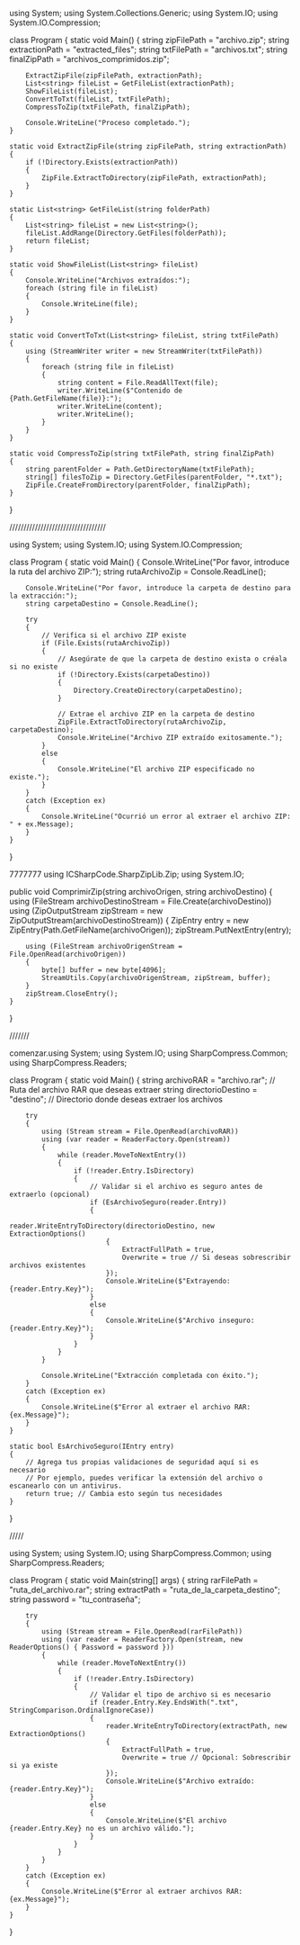 using System;
using System.Collections.Generic;
using System.IO;
using System.IO.Compression;

class Program
{
    static void Main()
    {
        string zipFilePath = "archivo.zip";
        string extractionPath = "extracted_files";
        string txtFilePath = "archivos.txt";
        string finalZipPath = "archivos_comprimidos.zip";

        ExtractZipFile(zipFilePath, extractionPath);
        List<string> fileList = GetFileList(extractionPath);
        ShowFileList(fileList);
        ConvertToTxt(fileList, txtFilePath);
        CompressToZip(txtFilePath, finalZipPath);

        Console.WriteLine("Proceso completado.");
    }

    static void ExtractZipFile(string zipFilePath, string extractionPath)
    {
        if (!Directory.Exists(extractionPath))
        {
            ZipFile.ExtractToDirectory(zipFilePath, extractionPath);
        }
    }

    static List<string> GetFileList(string folderPath)
    {
        List<string> fileList = new List<string>();
        fileList.AddRange(Directory.GetFiles(folderPath));
        return fileList;
    }

    static void ShowFileList(List<string> fileList)
    {
        Console.WriteLine("Archivos extraídos:");
        foreach (string file in fileList)
        {
            Console.WriteLine(file);
        }
    }

    static void ConvertToTxt(List<string> fileList, string txtFilePath)
    {
        using (StreamWriter writer = new StreamWriter(txtFilePath))
        {
            foreach (string file in fileList)
            {
                string content = File.ReadAllText(file);
                writer.WriteLine($"Contenido de {Path.GetFileName(file)}:");
                writer.WriteLine(content);
                writer.WriteLine();
            }
        }
    }

    static void CompressToZip(string txtFilePath, string finalZipPath)
    {
        string parentFolder = Path.GetDirectoryName(txtFilePath);
        string[] filesToZip = Directory.GetFiles(parentFolder, "*.txt");
        ZipFile.CreateFromDirectory(parentFolder, finalZipPath);
    }
}


//////////////////////////////////

using System;
using System.IO;
using System.IO.Compression;

class Program
{
    static void Main()
    {
        Console.WriteLine("Por favor, introduce la ruta del archivo ZIP:");
        string rutaArchivoZip = Console.ReadLine();

        Console.WriteLine("Por favor, introduce la carpeta de destino para la extracción:");
        string carpetaDestino = Console.ReadLine();

        try
        {
            // Verifica si el archivo ZIP existe
            if (File.Exists(rutaArchivoZip))
            {
                // Asegúrate de que la carpeta de destino exista o créala si no existe
                if (!Directory.Exists(carpetaDestino))
                {
                    Directory.CreateDirectory(carpetaDestino);
                }

                // Extrae el archivo ZIP en la carpeta de destino
                ZipFile.ExtractToDirectory(rutaArchivoZip, carpetaDestino);
                Console.WriteLine("Archivo ZIP extraído exitosamente.");
            }
            else
            {
                Console.WriteLine("El archivo ZIP especificado no existe.");
            }
        }
        catch (Exception ex)
        {
            Console.WriteLine("Ocurrió un error al extraer el archivo ZIP: " + ex.Message);
        }
    }
}


7777777
using ICSharpCode.SharpZipLib.Zip;
using System.IO;

public void ComprimirZip(string archivoOrigen, string archivoDestino)
{
    using (FileStream archivoDestinoStream = File.Create(archivoDestino))
    using (ZipOutputStream zipStream = new ZipOutputStream(archivoDestinoStream))
    {
        ZipEntry entry = new ZipEntry(Path.GetFileName(archivoOrigen));
        zipStream.PutNextEntry(entry);

        using (FileStream archivoOrigenStream = File.OpenRead(archivoOrigen))
        {
            byte[] buffer = new byte[4096];
            StreamUtils.Copy(archivoOrigenStream, zipStream, buffer);
        }
        zipStream.CloseEntry();
    }
}

\///////

comenzar.using System;
using System.IO;
using SharpCompress.Common;
using SharpCompress.Readers;

class Program
{
    static void Main()
    {
        string archivoRAR = "archivo.rar"; // Ruta del archivo RAR que deseas extraer
        string directorioDestino = "destino"; // Directorio donde deseas extraer los archivos

        try
        {
            using (Stream stream = File.OpenRead(archivoRAR))
            using (var reader = ReaderFactory.Open(stream))
            {
                while (reader.MoveToNextEntry())
                {
                    if (!reader.Entry.IsDirectory)
                    {
                        // Validar si el archivo es seguro antes de extraerlo (opcional)
                        if (EsArchivoSeguro(reader.Entry))
                        {
                            reader.WriteEntryToDirectory(directorioDestino, new ExtractionOptions()
                            {
                                ExtractFullPath = true,
                                Overwrite = true // Si deseas sobrescribir archivos existentes
                            });
                            Console.WriteLine($"Extrayendo: {reader.Entry.Key}");
                        }
                        else
                        {
                            Console.WriteLine($"Archivo inseguro: {reader.Entry.Key}");
                        }
                    }
                }
            }

            Console.WriteLine("Extracción completada con éxito.");
        }
        catch (Exception ex)
        {
            Console.WriteLine($"Error al extraer el archivo RAR: {ex.Message}");
        }
    }

    static bool EsArchivoSeguro(IEntry entry)
    {
        // Agrega tus propias validaciones de seguridad aquí si es necesario
        // Por ejemplo, puedes verificar la extensión del archivo o escanearlo con un antivirus.
        return true; // Cambia esto según tus necesidades
    }
}

\/////

using System;
using System.IO;
using SharpCompress.Common;
using SharpCompress.Readers;

class Program
{
    static void Main(string[] args)
    {
        string rarFilePath = "ruta_del_archivo.rar";
        string extractPath = "ruta_de_la_carpeta_destino";
        string password = "tu_contraseña";

        try
        {
            using (Stream stream = File.OpenRead(rarFilePath))
            using (var reader = ReaderFactory.Open(stream, new ReaderOptions() { Password = password }))
            {
                while (reader.MoveToNextEntry())
                {
                    if (!reader.Entry.IsDirectory)
                    {
                        // Validar el tipo de archivo si es necesario
                        if (reader.Entry.Key.EndsWith(".txt", StringComparison.OrdinalIgnoreCase))
                        {
                            reader.WriteEntryToDirectory(extractPath, new ExtractionOptions()
                            {
                                ExtractFullPath = true,
                                Overwrite = true // Opcional: Sobrescribir si ya existe
                            });
                            Console.WriteLine($"Archivo extraído: {reader.Entry.Key}");
                        }
                        else
                        {
                            Console.WriteLine($"El archivo {reader.Entry.Key} no es un archivo válido.");
                        }
                    }
                }
            }
        }
        catch (Exception ex)
        {
            Console.WriteLine($"Error al extraer archivos RAR: {ex.Message}");
        }
    }
}